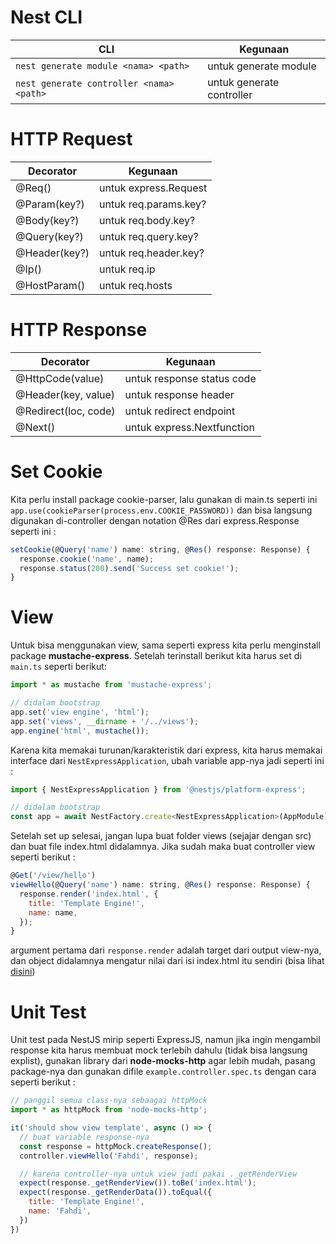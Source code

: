 # Nest CLI
  | CLI           | Kegunaan |
  |---------------|----------|
  | `nest generate module <nama> <path>`     | untuk generate module |
  | `nest generate controller <nama> <path>` | untuk generate controller |

# HTTP Request
  | Decorator     | Kegunaan |
  |---------------|----------|
  | @Req()        | untuk express.Request |
  | @Param(key?)  | untuk req.params.key? |
  | @Body(key?)   | untuk req.body.key?   |
  | @Query(key?)  | untuk req.query.key?  |
  | @Header(key?) | untuk req.header.key? |
  | @Ip()         | untuk req.ip          |
  | @HostParam()  | untuk req.hosts       |

# HTTP Response
  | Decorator             | Kegunaan |
  |-----------------------|----------|
  | @HttpCode(value)      | untuk response status code  |
  | @Header(key, value)   | untuk response header       |
  | @Redirect(loc, code)  | untuk redirect endpoint     |
  | @Next()               | untuk express.Nextfunction  |

# Set Cookie
Kita perlu install package cookie-parser, lalu gunakan di main.ts seperti ini `app.use(cookieParser(process.env.COOKIE_PASSWORD))` dan bisa langsung digunakan di-controller dengan notation @Res dari express.Response seperti ini :
```javascript  
setCookie(@Query('name') name: string, @Res() response: Response) {
  response.cookie('name', name);
  response.status(200).send('Success set cookie!');
}
```

# View
Untuk bisa menggunakan view, sama seperti express kita perlu menginstall package **mustache-express**. Setelah terinstall berikut kita harus set di `main.ts` seperti berikut:
```javascript
import * as mustache from 'mustache-express';

// didalam bootstrap
app.set('view engine', 'html');
app.set('views', __dirname + '/../views');
app.engine('html', mustache());
```

Karena kita memakai turunan/karakteristik dari express, kita harus memakai interface dari `NestExpressApplication`, ubah variable app-nya jadi seperti ini :
```javascript
import { NestExpressApplication } from '@nestjs/platform-express';

// didalam bootstrap
const app = await NestFactory.create<NestExpressApplication>(AppModule);
```

Setelah set up selesai, jangan lupa buat folder views (sejajar dengan src) dan buat file index.html didalamnya. Jika sudah maka buat controller view seperti berikut :
```javascript
@Get('/view/hello')
viewHello(@Query('name') name: string, @Res() response: Response) {
  response.render('index.html', {
    title: 'Template Engine!',
    name: name,
  });
}
```
argument pertama dari `response.render` adalah target dari output view-nya, dan object didalamnya mengatur nilai dari isi index.html itu sendiri (bisa lihat [disini](views/index.html))

# Unit Test
Unit test pada NestJS mirip seperti ExpressJS, namun jika ingin mengambil response kita harus membuat mock terlebih dahulu (tidak bisa langsung explist), gunakan library dari **node-mocks-http** agar lebih mudah, pasang package-nya dan gunakan difile `example.controller.spec.ts` dengan cara seperti berikut :
```javascript
// panggil semua class-nya sebaagai httpMock
import * as httpMock from 'node-mocks-http';

it('should show view template', async () => {
  // buat variable response-nya
  const response = httpMock.createResponse();
  controller.viewHello('Fahdi', response);

  // karena controller-nya untuk view jadi pakai ._getRenderView
  expect(response._getRenderView()).toBe('index.html');
  expect(response._getRenderData()).toEqual({
    title: 'Template Engine!',
    name: 'Fahdi',
  })
})
```